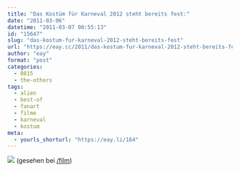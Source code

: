 ```yaml
---
title: "Das Kostüm für Karneval 2012 steht bereits fest:"
date: "2011-03-06"
datetime: "2011-03-07 00:55:13"
id: "15647"
slug: "das-kostum-fur-karneval-2012-steht-bereits-fest"
url: "https://eay.cc/2011/das-kostum-fur-karneval-2012-steht-bereits-fest/"
author: "eay"
format: "post"
categories:
  - 0815
  - the-others
tags:
  - alien
  - best-of
  - fanart
  - filme
  - karneval
  - kostum
meta:
  - yourls_shorturl: "https://eay.li/164"
---
```


![](https://eay.cc/uploads/2011/aliencostume.jpg) (gesehen bei [/film](http://www.slashfilm.com/page-2-162/))
